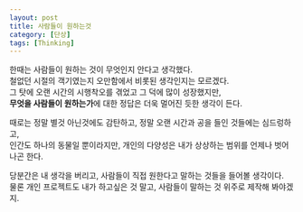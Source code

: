 ```yaml
---
layout: post
title: 사람들이 원하는것
category: [단상]
tags: [Thinking]
---
```


한때는 사람들이 원하는 것이 무엇인지 안다고 생각했다.  
철없던 시절의 객기였는지 오만함에서 비롯된 생각인지는 모르겠다.  
그 탓에 오랜 시간의 시행착오를 겪었고 그 덕에 많이 성장했지만,  
**무엇을 사람들이 원하는가**에 대한 정답은 더욱 멀어진 듯한 생각이 든다.  
  
때로는 정말 별것 아닌것에도 감탄하고, 정말 오랜 시간과 공을 들인 것들에는 심드렁하고,  
인간도 하나의 동물일 뿐이라지만, 개인의 다양성은 내가 상상하는 범위를 언제나 벗어나곤 한다.  
  
당분간은 내 생각을 버리고, 사람들이 직접 원한다고 말하는 것들을 들어볼 생각이다.  
물론 개인 프로젝트도 내가 하고싶은 것 말고, 사람들이 말하는 것 위주로 제작해 봐야겠지.




